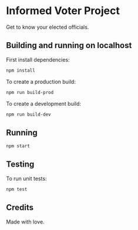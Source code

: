 # Informed Voter Project

Get to know your elected officials.

## Building and running on localhost

First install dependencies:

```sh
npm install
```

To create a production build:

```sh
npm run build-prod
```

To create a development build:

```sh
npm run build-dev
```

## Running

```sh
npm start
```

## Testing

To run unit tests:

```sh
npm test
```

## Credits

Made with love.
